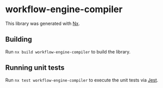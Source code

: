 # workflow-engine-compiler

This library was generated with [Nx](https://nx.dev).

## Building

Run `nx build workflow-engine-compiler` to build the library.

## Running unit tests

Run `nx test workflow-engine-compiler` to execute the unit tests via [Jest](https://jestjs.io).
